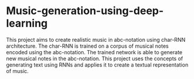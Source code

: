 # Music-generation-using-deep-learning
This project aims to create realistic music in abc-notation using char-RNN architecture. The char-RNN is trained on a corpus of musical notes encoded using the abc-notation. The trained network is able to generate new musical notes in the abc-notation. This project uses the concepts of generating text using RNNs and applies it to create a textual representation of music.
